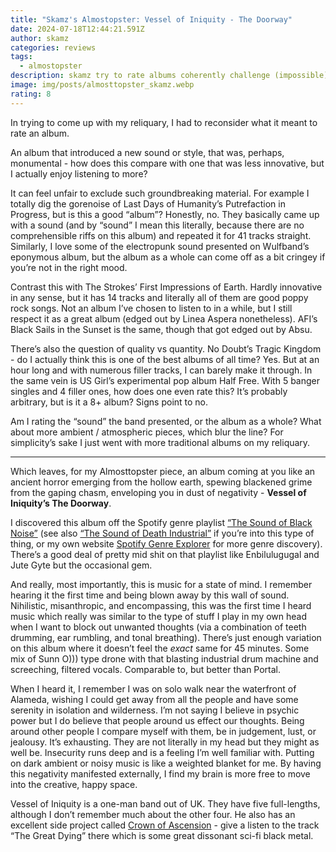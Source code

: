 ```yaml
---
title: "Skamz's Almostopster: Vessel of Iniquity - The Doorway"
date: 2024-07-18T12:44:21.591Z
author: skamz
categories: reviews
tags:
  - almostopster
description: skamz try to rate albums coherently challenge (impossible)
image: img/posts/almosttopster_skamz.webp
rating: 8
---
```

In trying to come up with my reliquary, I had to reconsider what it meant to rate an album.

An album that introduced a new sound or style, that was, perhaps, monumental - how does this compare with one that was less innovative, but I actually enjoy listening to more?

It can feel unfair to exclude such groundbreaking material. For example I totally dig the gorenoise of Last Days of Humanity’s Putrefaction in Progress, but is this a good “album”? Honestly, no. They basically came up with a sound (and by “sound” I mean this literally, because there are no comprehensible riffs on this album) and repeated it for 41 tracks straight. Similarly, I love some of the electropunk sound presented on Wulfband’s eponymous album, but the album as a whole can come off as a bit cringey if you’re not in the right mood. 

Contrast this with The Strokes’ First Impressions of Earth. Hardly innovative in any sense, but it has 14 tracks and literally all of them are good poppy rock songs. Not an album I’ve chosen to listen to in a while, but I still respect it as a great album (edged out by Linea Aspera nonetheless). AFI’s Black Sails in the Sunset is the same, though that got edged out by Absu. 

There’s also the question of quality vs quantity. No Doubt’s Tragic Kingdom - do I actually think this is one of the best albums of all time? Yes. But at an hour long and with numerous filler tracks, I can barely make it through. In the same vein is US Girl’s experimental pop album Half Free. With 5 banger singles and 4 filler ones, how does one even rate this? It’s probably arbitrary, but is it a 8+ album? Signs point to no. 

Am I rating the “sound” the band presented, or the album as a whole? What about more ambient / atmospheric pieces, which blur the line? For simplicity’s sake I just went with more traditional albums on my reliquary.

- - -

Which leaves, for my Almosttopster piece, an album coming at you like an ancient horror emerging from the hollow earth, spewing blackened grime from the gaping chasm, enveloping you in dust of negativity - **Vessel of Iniquity’s The Doorway**.

I discovered this album off the Spotify genre playlist [“The Sound of Black Noise”](https://open.spotify.com/playlist/03yCfbIgtHKu2DobuNgOqN?si=91e98c40e0a24594) (see also [“The Sound of Death Industrial”](https://open.spotify.com/playlist/5Wh6LBCI5BX6VVLfkcJ1g6?si=f813f1a0b7ea4f68) if you’re into this type of thing, or my own website [Spotify Genre Explorer](https://spotify-explorer.dissonant.info/) for more genre discovery). There’s a good deal of pretty mid shit on that playlist like Enbilulugugal and Jute Gyte but the occasional gem.

And really, most importantly, this is music for a state of mind. I remember hearing it the first time and being blown away by this wall of sound. Nihilistic, misanthropic, and encompassing, this was the first time I heard music which really was similar to the type of stuff I play in my own head when I want to block out unwanted thoughts (via a combination of teeth drumming, ear rumbling, and tonal breathing). There’s just enough variation on this album where it doesn’t feel the *exact* same for 45 minutes. Some mix of Sunn O))) type drone with that blasting industrial drum machine and screeching, filtered vocals. Comparable to, but better than Portal.

When I heard it, I remember I was on solo walk near the waterfront of Alameda, wishing I could get away from all the people and have some serenity in isolation and wilderness. I’m not saying I believe in psychic power but I do believe that people around us effect our thoughts. Being around other people I compare myself with them, be in judgement, lust, or jealousy. It’s exhausting. They are not literally in my head but they might as well be. Insecurity runs deep and is a feeling I’m well familiar with. Putting on dark ambient or noisy music is like a weighted blanket for me. By having this negativity manifested externally, I find my brain is more free to move into the creative, happy space. 

Vessel of Iniquity is a one-man band out of UK. They have five full-lengths, although I don’t remember much about the other four. He also has an excellent side project called [Crown of Ascension](https://xenoglossyproductions.bandcamp.com/album/transmission-errors) - give a listen to the track “The Great Dying” there which is some great dissonant sci-fi black metal.